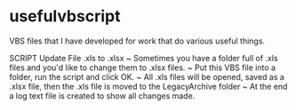 # usefulvbscript

VBS files that I have developed for work that do various useful things.

SCRIPT Update File .xls to .xlsx
~ Sometimes you have a folder full of .xls files and you'd like to change them to .xlsx files.
~ Put this VBS file into a folder, run the script and click OK.
~ All .xls files will be opened, saved as a .xlsx file, then the .xls file is moved to the LegacyArchive folder
~ At the end a log text file is created to show all changes made.

